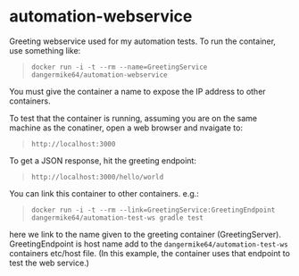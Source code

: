 # automation-webservice

Greeting webservice used for my automation tests. To run the container, use something like:

> `docker run -i -t --rm --name=GreetingService dangermike64/automation-webservice`

You must give the container a name to expose the IP address to other containers. 

To test that the container is running, assuming you are on the same machine as the conatiner, open a web browser and nvaigate to:

> `http://localhost:3000`

To get a JSON response, hit the greeting endpoint:

> `http://localhost:3000/hello/world`

You can link this container to other containers. e.g.:

> `docker run -i -t --rm --link=GreetingService:GreetingEndpoint dangermike64/automation-test-ws gradle test`

here we link to the name given to the greeting container (GreetingServer). GreetingEndpoint is host name add to the `dangermike64/automation-test-ws` containers etc/host file. (In this example, the container uses that endpoint to test the web service.)


